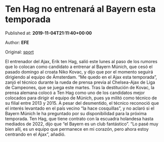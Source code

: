 
# Ten Hag no entrenará al Bayern esta temporada

Published at: **2019-11-04T21:11:40+00:00**

Author: **EFE**

Original: [sport](https://www.sport.es/es/noticias/futbol-internacional/ten-hag-no-entrenara-bayern-esta-temporada-7714573)

El entrenador del Ajax, Erik ten Hag, salió este lunes al paso de los rumores que lo colocan como candidato a entrenar al Bayern Múnich, que cesó el pasado domingo al croata Niko Kovac, y dijo que por el momento seguirá dirigiendo al equipo de Ámsterdam. “Me quedo en el Ajax esta temporada&rdquor;, zanjó el técnico durante la rueda de prensa previa al Chelsea-Ajax de Liga de Campeones, que se juega este martes.
Tras la destitución de Kovac, la prensa alemana colocó a Ten Hag como uno de los candidatos mejor colocados para dirigir el equipo de Múnich, pues ya militó como técnico de su filial entre 2013 y 2015. A pesar del desmentido, el técnico reconoció que el interés levantado en el país vecino “la hace cosquillas&rdquor;, y no aclaró si el Bayern Múnich le ha preguntado por su disponibilidad para la próxima temporada.
Ten Hag, que tiene contrato con la escuadra holandesa hasta mediados de 2022, dijo que “el Bayern es un club fantástico&rdquor;. “Lo pasé muy bien allí, es un equipo que permanece en mi corazón, pero ahora estoy centrando en el Ajax&rdquor;, añadió. 
